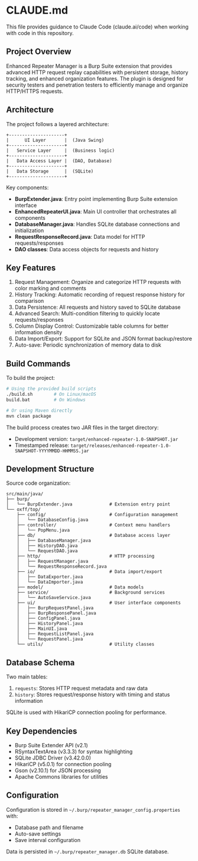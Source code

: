 # CLAUDE.md

This file provides guidance to Claude Code (claude.ai/code) when working with code in this repository.

## Project Overview

Enhanced Repeater Manager is a Burp Suite extension that provides advanced HTTP request replay capabilities with persistent storage, history tracking, and enhanced organization features. The plugin is designed for security testers and penetration testers to efficiently manage and organize HTTP/HTTPS requests.

## Architecture

The project follows a layered architecture:
```
+---------------------+
|      UI Layer       |  (Java Swing)
+---------------------+
|   Service Layer     |  (Business logic)
+---------------------+
|   Data Access Layer |  (DAO, Database)
+---------------------+
|   Data Storage      |  (SQLite)
+---------------------+
```

Key components:
- **BurpExtender.java**: Entry point implementing Burp Suite extension interface
- **EnhancedRepeaterUI.java**: Main UI controller that orchestrates all components
- **DatabaseManager.java**: Handles SQLite database connections and initialization
- **RequestResponseRecord.java**: Data model for HTTP requests/responses
- **DAO classes**: Data access objects for requests and history

## Key Features

1. Request Management: Organize and categorize HTTP requests with color marking and comments
2. History Tracking: Automatic recording of request response history for comparison
3. Data Persistence: All requests and history saved to SQLite database
4. Advanced Search: Multi-condition filtering to quickly locate requests/responses
5. Column Display Control: Customizable table columns for better information density
6. Data Import/Export: Support for SQLite and JSON format backup/restore
7. Auto-save: Periodic synchronization of memory data to disk

## Build Commands

To build the project:
```bash
# Using the provided build scripts
./build.sh        # On Linux/macOS
build.bat         # On Windows

# Or using Maven directly
mvn clean package
```

The build process creates two JAR files in the target directory:
- Development version: `target/enhanced-repeater-1.0-SNAPSHOT.jar`
- Timestamped release: `target/releases/enhanced-repeater-1.0-SNAPSHOT-YYYYMMDD-HHMMSS.jar`

## Development Structure

Source code organization:
```
src/main/java/
├── burp/
│   └── BurpExtender.java              # Extension entry point
└── oxff/top/
    ├── config/                        # Configuration management
    │   └── DatabaseConfig.java
    ├── controller/                    # Context menu handlers
    │   └── PopMenu.java
    ├── db/                            # Database access layer
    │   ├── DatabaseManager.java
    │   ├── HistoryDAO.java
    │   └── RequestDAO.java
    ├── http/                          # HTTP processing
    │   ├── RequestManager.java
    │   └── RequestResponseRecord.java
    ├── io/                            # Data import/export
    │   ├── DataExporter.java
    │   └── DataImporter.java
    ├── model/                         # Data models
    ├── service/                       # Background services
    │   └── AutoSaveService.java
    ├── ui/                            # User interface components
    │   ├── BurpRequestPanel.java
    │   ├── BurpResponsePanel.java
    │   ├── ConfigPanel.java
    │   ├── HistoryPanel.java
    │   ├── MainUI.java
    │   ├── RequestListPanel.java
    │   └── RequestPanel.java
    └── utils/                         # Utility classes
```

## Database Schema

Two main tables:
1. `requests`: Stores HTTP request metadata and raw data
2. `history`: Stores request/response history with timing and status information

SQLite is used with HikariCP connection pooling for performance.

## Key Dependencies

- Burp Suite Extender API (v2.1)
- RSyntaxTextArea (v3.3.3) for syntax highlighting
- SQLite JDBC Driver (v3.42.0.0)
- HikariCP (v5.0.1) for connection pooling
- Gson (v2.10.1) for JSON processing
- Apache Commons libraries for utilities

## Configuration

Configuration is stored in `~/.burp/repeater_manager_config.properties` with:
- Database path and filename
- Auto-save settings
- Save interval configuration

Data is persisted in `~/.burp/repeater_manager.db` SQLite database.